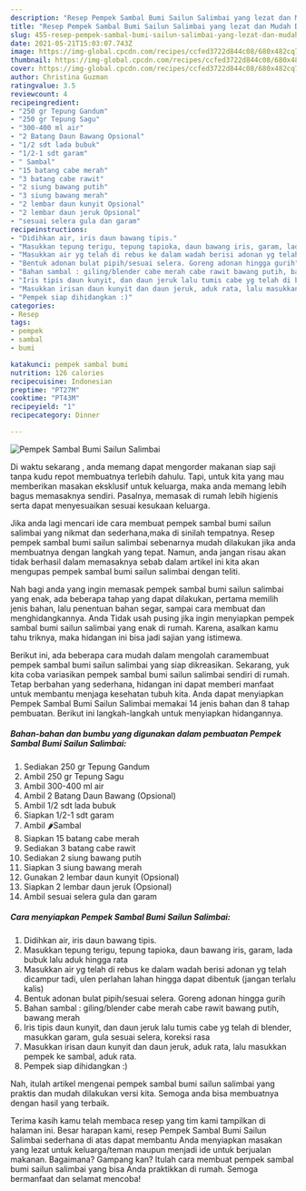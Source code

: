 ```yaml
---
description: "Resep Pempek Sambal Bumi Sailun Salimbai yang lezat dan Mudah Dibuat"
title: "Resep Pempek Sambal Bumi Sailun Salimbai yang lezat dan Mudah Dibuat"
slug: 455-resep-pempek-sambal-bumi-sailun-salimbai-yang-lezat-dan-mudah-dibuat
date: 2021-05-21T15:03:07.743Z
image: https://img-global.cpcdn.com/recipes/ccfed3722d844c08/680x482cq70/pempek-sambal-bumi-sailun-salimbai-foto-resep-utama.jpg
thumbnail: https://img-global.cpcdn.com/recipes/ccfed3722d844c08/680x482cq70/pempek-sambal-bumi-sailun-salimbai-foto-resep-utama.jpg
cover: https://img-global.cpcdn.com/recipes/ccfed3722d844c08/680x482cq70/pempek-sambal-bumi-sailun-salimbai-foto-resep-utama.jpg
author: Christina Guzman
ratingvalue: 3.5
reviewcount: 4
recipeingredient:
- "250 gr Tepung Gandum"
- "250 gr Tepung Sagu"
- "300-400 ml air"
- "2 Batang Daun Bawang Opsional"
- "1/2 sdt lada bubuk"
- "1/2-1 sdt garam"
- " Sambal"
- "15 batang cabe merah"
- "3 batang cabe rawit"
- "2 siung bawang putih"
- "3 siung bawang merah"
- "2 lembar daun kunyit Opsional"
- "2 lembar daun jeruk Opsional"
- "sesuai selera gula dan garam"
recipeinstructions:
- "Didihkan air, iris daun bawang tipis."
- "Masukkan tepung terigu, tepung tapioka, daun bawang iris, garam, lada bubuk lalu aduk hingga rata"
- "Masukkan air yg telah di rebus ke dalam wadah berisi adonan yg telah dicampur tadi, ulen perlahan lahan hingga dapat dibentuk (jangan terlalu kalis)"
- "Bentuk adonan bulat pipih/sesuai selera. Goreng adonan hingga gurih"
- "Bahan sambal : giling/blender cabe merah cabe rawit bawang putih, bawang merah"
- "Iris tipis daun kunyit, dan daun jeruk lalu tumis cabe yg telah di blender, masukkan garam, gula sesuai selera, koreksi rasa"
- "Masukkan irisan daun kunyit dan daun jeruk, aduk rata, lalu masukkan pempek ke sambal, aduk rata."
- "Pempek siap dihidangkan :)"
categories:
- Resep
tags:
- pempek
- sambal
- bumi

katakunci: pempek sambal bumi 
nutrition: 126 calories
recipecuisine: Indonesian
preptime: "PT27M"
cooktime: "PT43M"
recipeyield: "1"
recipecategory: Dinner

---
```



![Pempek Sambal Bumi Sailun Salimbai](https://img-global.cpcdn.com/recipes/ccfed3722d844c08/680x482cq70/pempek-sambal-bumi-sailun-salimbai-foto-resep-utama.jpg)

Di waktu  sekarang , anda memang dapat mengorder makanan siap saji tanpa kudu repot membuatnya terlebih dahulu. Tapi, untuk kita yang mau memberikan masakan eksklusif untuk keluarga, maka anda memang lebih bagus memasaknya sendiri. Pasalnya, memasak di rumah lebih higienis serta dapat menyesuaikan sesuai kesukaan keluarga.

Jika anda lagi mencari ide cara membuat pempek sambal bumi sailun salimbai yang nikmat dan sederhana,maka di sinilah tempatnya. Resep pempek sambal bumi sailun salimbai  sebenarnya mudah dilakukan jika anda membuatnya dengan langkah yang tepat. Namun, anda jangan risau akan tidak berhasil dalam memasaknya 
sebab dalam artikel ini kita akan mengupas pempek sambal bumi sailun salimbai dengan teliti.  



Nah bagi anda yang ingin memasak pempek sambal bumi sailun salimbai yang enak, ada beberapa tahap yang dapat dilakukan, pertama memilih jenis bahan, lalu penentuan bahan segar, sampai cara membuat dan menghidangkannya. Anda Tidak usah pusing jika ingin menyiapkan pempek sambal bumi sailun salimbai yang enak di rumah. Karena, asalkan kamu  tahu triknya, maka hidangan ini bisa jadi sajian yang istimewa.

Berikut ini, ada beberapa cara mudah dalam mengolah caramembuat pempek sambal bumi sailun salimbai yang siap dikreasikan. Sekarang, yuk kita coba variasikan pempek sambal bumi sailun salimbai sendiri di rumah. Tetap berbahan yang sederhana, hidangan ini dapat memberi manfaat untuk membantu menjaga kesehatan tubuh kita. Anda dapat menyiapkan Pempek Sambal Bumi Sailun Salimbai memakai 14 jenis bahan dan 8 tahap pembuatan. Berikut ini langkah-langkah untuk menyiapkan hidangannya.

<!--inarticleads1-->

##### Bahan-bahan dan bumbu yang digunakan dalam pembuatan Pempek Sambal Bumi Sailun Salimbai:

1. Sediakan 250 gr Tepung Gandum
1. Ambil 250 gr Tepung Sagu
1. Ambil 300-400 ml air
1. Ambil 2 Batang Daun Bawang (Opsional)
1. Ambil 1/2 sdt lada bubuk
1. Siapkan 1/2-1 sdt garam
1. Ambil  🌶️Sambal
1. Siapkan 15 batang cabe merah
1. Sediakan 3 batang cabe rawit
1. Sediakan 2 siung bawang putih
1. Siapkan 3 siung bawang merah
1. Gunakan 2 lembar daun kunyit (Opsional)
1. Siapkan 2 lembar daun jeruk (Opsional)
1. Ambil sesuai selera gula dan garam




<!--inarticleads2-->

##### Cara menyiapkan Pempek Sambal Bumi Sailun Salimbai:

1. Didihkan air, iris daun bawang tipis.
1. Masukkan tepung terigu, tepung tapioka, daun bawang iris, garam, lada bubuk lalu aduk hingga rata
1. Masukkan air yg telah di rebus ke dalam wadah berisi adonan yg telah dicampur tadi, ulen perlahan lahan hingga dapat dibentuk (jangan terlalu kalis)
1. Bentuk adonan bulat pipih/sesuai selera. Goreng adonan hingga gurih
1. Bahan sambal : giling/blender cabe merah cabe rawit bawang putih, bawang merah
1. Iris tipis daun kunyit, dan daun jeruk lalu tumis cabe yg telah di blender, masukkan garam, gula sesuai selera, koreksi rasa
1. Masukkan irisan daun kunyit dan daun jeruk, aduk rata, lalu masukkan pempek ke sambal, aduk rata.
1. Pempek siap dihidangkan :)




Nah, itulah artikel mengenai  pempek sambal bumi sailun salimbai  yang praktis dan mudah dilakukan versi kita. Semoga anda bisa membuatnya dengan hasil yang terbaik. 

Terima kasih kamu telah membaca resep yang tim kami tampilkan di halaman ini. Besar harapan kami, resep  Pempek Sambal Bumi Sailun Salimbai sederhana di atas dapat membantu Anda menyiapkan masakan yang lezat untuk keluarga/teman maupun menjadi ide untuk berjualan makanan. Bagaimana? Gampang kan? Itulah cara membuat pempek sambal bumi sailun salimbai yang bisa Anda praktikkan di rumah. Semoga bermanfaat dan selamat mencoba!

